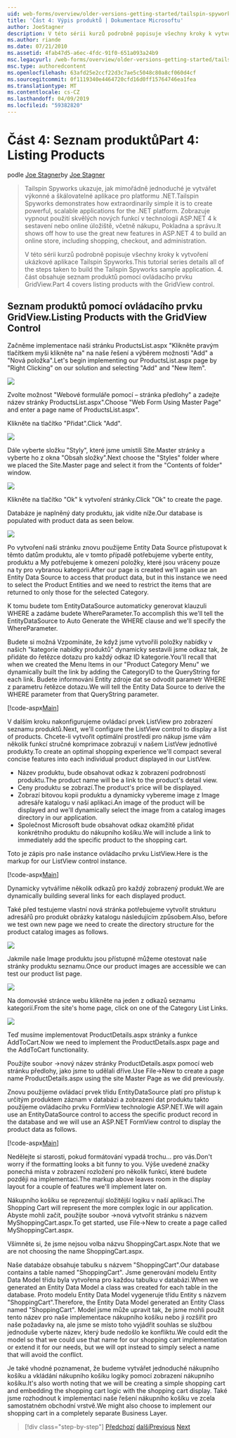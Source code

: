 ```yaml
---
uid: web-forms/overview/older-versions-getting-started/tailspin-spyworks/tailspin-spyworks-part-4
title: 'Část 4: Výpis produktů | Dokumentace Microsoftu'
author: JoeStagner
description: V této sérii kurzů podrobně popisuje všechny kroky k vytvoření ukázkové aplikace Tailspin Spyworks. 4. část obsahuje seznam produktů s GridView sml...
ms.author: riande
ms.date: 07/21/2010
ms.assetid: 4fab47d5-a6ec-4fdc-91f0-651a093a24b9
msc.legacyurl: /web-forms/overview/older-versions-getting-started/tailspin-spyworks/tailspin-spyworks-part-4
msc.type: authoredcontent
ms.openlocfilehash: 63afd25e2ccf22d3c7ae5c5048c80a8cf060d4cf
ms.sourcegitcommit: 0f1119340e4464720cfd16d0ff15764746ea1fea
ms.translationtype: MT
ms.contentlocale: cs-CZ
ms.lasthandoff: 04/09/2019
ms.locfileid: "59382820"
---
```

# <a name="part-4-listing-products"></a><span data-ttu-id="a36d2-104">Část 4: Seznam produktů</span><span class="sxs-lookup"><span data-stu-id="a36d2-104">Part 4: Listing Products</span></span>

<span data-ttu-id="a36d2-105">podle [Joe Stagner](https://github.com/JoeStagner)</span><span class="sxs-lookup"><span data-stu-id="a36d2-105">by [Joe Stagner](https://github.com/JoeStagner)</span></span>

> <span data-ttu-id="a36d2-106">Tailspin Spyworks ukazuje, jak mimořádně jednoduché je vytvářet výkonné a škálovatelné aplikace pro platformu .NET.</span><span class="sxs-lookup"><span data-stu-id="a36d2-106">Tailspin Spyworks demonstrates how extraordinarily simple it is to create powerful, scalable applications for the .NET platform.</span></span> <span data-ttu-id="a36d2-107">Zobrazuje vypnout použití skvělých nových funkcí v technologii ASP.NET 4 k sestavení nebo online úložiště, včetně nákupu, Pokladna a správu.</span><span class="sxs-lookup"><span data-stu-id="a36d2-107">It shows off how to use the great new features in ASP.NET 4 to build an online store, including shopping, checkout, and administration.</span></span>
> 
> <span data-ttu-id="a36d2-108">V této sérii kurzů podrobně popisuje všechny kroky k vytvoření ukázkové aplikace Tailspin Spyworks.</span><span class="sxs-lookup"><span data-stu-id="a36d2-108">This tutorial series details all of the steps taken to build the Tailspin Spyworks sample application.</span></span> <span data-ttu-id="a36d2-109">4. část obsahuje seznam produktů pomocí ovládacího prvku GridView.</span><span class="sxs-lookup"><span data-stu-id="a36d2-109">Part 4 covers listing products with the GridView control.</span></span>


## <a id="_Toc260221670"></a>  <span data-ttu-id="a36d2-110">Seznam produktů pomocí ovládacího prvku GridView.</span><span class="sxs-lookup"><span data-stu-id="a36d2-110">Listing Products with the GridView Control</span></span>

<span data-ttu-id="a36d2-111">Začněme implementace naši stránku ProductsList.aspx "Klikněte pravým tlačítkem myši klikněte na" na naše řešení a výběrem možnosti "Add" a "Nová položka".</span><span class="sxs-lookup"><span data-stu-id="a36d2-111">Let's begin implementing our ProductsList.aspx page by "Right Clicking" on our solution and selecting "Add" and "New Item".</span></span>

![](tailspin-spyworks-part-4/_static/image1.jpg)

<span data-ttu-id="a36d2-112">Zvolte možnost "Webové formuláře pomocí – stránka předlohy" a zadejte název stránky ProductsList.aspx".</span><span class="sxs-lookup"><span data-stu-id="a36d2-112">Choose "Web Form Using Master Page" and enter a page name of ProductsList.aspx".</span></span>

<span data-ttu-id="a36d2-113">Klikněte na tlačítko "Přidat".</span><span class="sxs-lookup"><span data-stu-id="a36d2-113">Click "Add".</span></span>

![](tailspin-spyworks-part-4/_static/image2.jpg)

<span data-ttu-id="a36d2-114">Dále vyberte složku "Styly", které jsme umístili Site.Master stránky a vyberte ho z okna "Obsah složky".</span><span class="sxs-lookup"><span data-stu-id="a36d2-114">Next choose the "Styles" folder where we placed the Site.Master page and select it from the "Contents of folder" window.</span></span>

![](tailspin-spyworks-part-4/_static/image3.jpg)

<span data-ttu-id="a36d2-115">Klikněte na tlačítko "Ok" k vytvoření stránky.</span><span class="sxs-lookup"><span data-stu-id="a36d2-115">Click "Ok" to create the page.</span></span>

<span data-ttu-id="a36d2-116">Databáze je naplněný daty produktu, jak vidíte níže.</span><span class="sxs-lookup"><span data-stu-id="a36d2-116">Our database is populated with product data as seen below.</span></span>

![](tailspin-spyworks-part-4/_static/image4.jpg)

<span data-ttu-id="a36d2-117">Po vytvoření naši stránku znovu použijeme Entity Data Source přistupovat k těmto datům produktu, ale v tomto případě potřebujeme vyberte entity, produktu a My potřebujeme k omezení položky, které jsou vráceny pouze na ty pro vybranou kategorii.</span><span class="sxs-lookup"><span data-stu-id="a36d2-117">After our page is created we'll again use an Entity Data Source to access that product data, but in this instance we need to select the Product Entities and we need to restrict the items that are returned to only those for the selected Category.</span></span>

<span data-ttu-id="a36d2-118">K tomu budete tom EntityDataSource automaticky generovat klauzuli WHERE a zadáme budete WhereParameter.</span><span class="sxs-lookup"><span data-stu-id="a36d2-118">To accomplish this we'll tell the EntityDataSource to Auto Generate the WHERE clause and we'll specify the WhereParameter.</span></span>

<span data-ttu-id="a36d2-119">Budete si možná Vzpomínáte, že když jsme vytvořili položky nabídky v našich "kategorie nabídky produktů" dynamicky sestavili jsme odkaz tak, že přidáte do řetězce dotazu pro každý odkaz ID kategorie.</span><span class="sxs-lookup"><span data-stu-id="a36d2-119">You'll recall that when we created the Menu Items in our "Product Category Menu" we dynamically built the link by adding the CategoryID to the QueryString for each link.</span></span> <span data-ttu-id="a36d2-120">Budete informováni Entity zdroje dat se odvodit parametr WHERE z parametru řetězce dotazu.</span><span class="sxs-lookup"><span data-stu-id="a36d2-120">We will tell the Entity Data Source to derive the WHERE parameter from that QueryString parameter.</span></span>

[!code-aspx[Main](tailspin-spyworks-part-4/samples/sample1.aspx)]

<span data-ttu-id="a36d2-121">V dalším kroku nakonfigurujeme ovládací prvek ListView pro zobrazení seznamu produktů.</span><span class="sxs-lookup"><span data-stu-id="a36d2-121">Next, we'll configure the ListView control to display a list of products.</span></span> <span data-ttu-id="a36d2-122">Chcete-li vytvořit optimální prostředí pro nákup jsme vám několik funkcí stručné komprimace zobrazují v našem ListVew jednotlivé produkty.</span><span class="sxs-lookup"><span data-stu-id="a36d2-122">To create an optimal shopping experience we'll compact several concise features into each individual product displayed in our ListVew.</span></span>

- <span data-ttu-id="a36d2-123">Název produktu, bude obsahovat odkaz k zobrazení podrobností produktu.</span><span class="sxs-lookup"><span data-stu-id="a36d2-123">The product name will be a link to the product's detail view.</span></span>
- <span data-ttu-id="a36d2-124">Ceny produktu se zobrazí.</span><span class="sxs-lookup"><span data-stu-id="a36d2-124">The product's price will be displayed.</span></span>
- <span data-ttu-id="a36d2-125">Zobrazí bitovou kopii produktu a dynamicky vybereme image z Image adresáře katalogu v naší aplikaci.</span><span class="sxs-lookup"><span data-stu-id="a36d2-125">An image of the product will be displayed and we'll dynamically select the image from a catalog images directory in our application.</span></span>
- <span data-ttu-id="a36d2-126">Společnost Microsoft bude obsahovat odkaz okamžitě přidat konkrétního produktu do nákupního košíku.</span><span class="sxs-lookup"><span data-stu-id="a36d2-126">We will include a link to immediately add the specific product to the shopping cart.</span></span>

<span data-ttu-id="a36d2-127">Toto je zápis pro naše instance ovládacího prvku ListView.</span><span class="sxs-lookup"><span data-stu-id="a36d2-127">Here is the markup for our ListView control instance.</span></span>

[!code-aspx[Main](tailspin-spyworks-part-4/samples/sample2.aspx)]

<span data-ttu-id="a36d2-128">Dynamicky vytváříme několik odkazů pro každý zobrazený produkt.</span><span class="sxs-lookup"><span data-stu-id="a36d2-128">We are dynamically building several links for each displayed product.</span></span>

<span data-ttu-id="a36d2-129">Také před testujeme vlastní nová stránka potřebujeme vytvořit strukturu adresářů pro produkt obrázky katalogu následujícím způsobem.</span><span class="sxs-lookup"><span data-stu-id="a36d2-129">Also, before we test own new page we need to create the directory structure for the product catalog images as follows.</span></span>

![](tailspin-spyworks-part-4/_static/image1.png)

<span data-ttu-id="a36d2-130">Jakmile naše Image produktu jsou přístupné můžeme otestovat naše stránky produktu seznamu.</span><span class="sxs-lookup"><span data-stu-id="a36d2-130">Once our product images are accessible we can test our product list page.</span></span>

![](tailspin-spyworks-part-4/_static/image5.jpg)

<span data-ttu-id="a36d2-131">Na domovské stránce webu klikněte na jeden z odkazů seznamu kategorií.</span><span class="sxs-lookup"><span data-stu-id="a36d2-131">From the site's home page, click on one of the Category List Links.</span></span>

![](tailspin-spyworks-part-4/_static/image6.jpg)

<span data-ttu-id="a36d2-132">Teď musíme implementovat ProductDetails.aspx stránky a funkce AddToCart.</span><span class="sxs-lookup"><span data-stu-id="a36d2-132">Now we need to implement the ProductDetails.aspx page and the AddToCart functionality.</span></span>

<span data-ttu-id="a36d2-133">Použijte soubor -&gt;nový název stránky ProductDetails.aspx pomocí web stránku předlohy, jako jsme to udělali dříve.</span><span class="sxs-lookup"><span data-stu-id="a36d2-133">Use File-&gt;New to create a page name ProductDetails.aspx using the site Master Page as we did previously.</span></span>

<span data-ttu-id="a36d2-134">Znovu použijeme ovládací prvek třídu EntityDataSource platí pro přístup k určitým produktem záznam v databázi a zobrazení dat produktu takto použijeme ovládacího prvku FormView technologie ASP.NET.</span><span class="sxs-lookup"><span data-stu-id="a36d2-134">We will again use an EntityDataSource control to access the specific product record in the database and we will use an ASP.NET FormView control to display the product data as follows.</span></span>

[!code-aspx[Main](tailspin-spyworks-part-4/samples/sample3.aspx)]

<span data-ttu-id="a36d2-135">Nedělejte si starosti, pokud formátování vypadá trochu... pro vás.</span><span class="sxs-lookup"><span data-stu-id="a36d2-135">Don't worry if the formatting looks a bit funny to you.</span></span> <span data-ttu-id="a36d2-136">Výše uvedené značky ponechá místa v zobrazení rozložení pro několik funkcí, které budete později na implementaci.</span><span class="sxs-lookup"><span data-stu-id="a36d2-136">The markup above leaves room in the display layout for a couple of features we'll implement later on.</span></span>

<span data-ttu-id="a36d2-137">Nákupního košíku se reprezentují složitější logiku v naší aplikaci.</span><span class="sxs-lookup"><span data-stu-id="a36d2-137">The Shopping Cart will represent the more complex logic in our application.</span></span> <span data-ttu-id="a36d2-138">Abyste mohli začít, použijte soubor -&gt;nová vytvořit stránku s názvem MyShoppingCart.aspx.</span><span class="sxs-lookup"><span data-stu-id="a36d2-138">To get started, use File-&gt;New to create a page called MyShoppingCart.aspx.</span></span>

<span data-ttu-id="a36d2-139">Všimněte si, že jsme nejsou volba názvu ShoppingCart.aspx.</span><span class="sxs-lookup"><span data-stu-id="a36d2-139">Note that we are not choosing the name ShoppingCart.aspx.</span></span>

<span data-ttu-id="a36d2-140">Naše databáze obsahuje tabulku s názvem "ShoppingCart".</span><span class="sxs-lookup"><span data-stu-id="a36d2-140">Our database contains a table named "ShoppingCart".</span></span> <span data-ttu-id="a36d2-141">Jsme generování modelu Entity Data Model třídu byla vytvořena pro každou tabulku v databázi.</span><span class="sxs-lookup"><span data-stu-id="a36d2-141">When we generated an Entity Data Model a class was created for each table in the database.</span></span> <span data-ttu-id="a36d2-142">Proto modelu Entity Data Model vygeneruje třídu Entity s názvem "ShoppingCart".</span><span class="sxs-lookup"><span data-stu-id="a36d2-142">Therefore, the Entity Data Model generated an Entity Class named "ShoppingCart".</span></span> <span data-ttu-id="a36d2-143">Model jsme může upravit tak, že jsme mohli použít tento název pro naše implementace nákupního košíku nebo ji rozšířit pro naše požadavky na, ale jsme se místo toho vyjádřit souhlas se službou jednoduše vyberte název, který bude nedošlo ke konfliktu.</span><span class="sxs-lookup"><span data-stu-id="a36d2-143">We could edit the model so that we could use that name for our shopping cart implementation or extend it for our needs, but we will opt instead to simply select a name that will avoid the conflict.</span></span>

<span data-ttu-id="a36d2-144">Je také vhodné poznamenat, že budeme vytvářet jednoduché nákupního košíku a vkládání nákupního košíku logiky pomocí zobrazení nákupního košíku.</span><span class="sxs-lookup"><span data-stu-id="a36d2-144">It's also worth noting that we will be creating a simple shopping cart and embedding the shopping cart logic with the shopping cart display.</span></span> <span data-ttu-id="a36d2-145">Také jsme rozhodnout k implementaci naše řešení nákupního košíku ve zcela samostatném obchodní vrstvě.</span><span class="sxs-lookup"><span data-stu-id="a36d2-145">We might also choose to implement our shopping cart in a completely separate Business Layer.</span></span>

> [!div class="step-by-step"]
> <span data-ttu-id="a36d2-146">[Předchozí](tailspin-spyworks-part-3.md)
> [další](tailspin-spyworks-part-5.md)</span><span class="sxs-lookup"><span data-stu-id="a36d2-146">[Previous](tailspin-spyworks-part-3.md)
[Next](tailspin-spyworks-part-5.md)</span></span>
